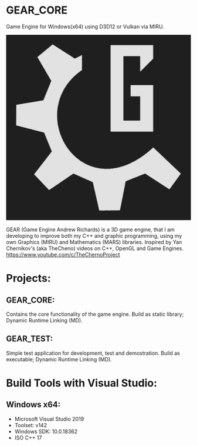 # GEAR_CORE
Game Engine for Windows(x64) using D3D12 or Vulkan via MIRU.

![GEAR_LOGO](/Branding/GEAR_logo_dark.png)

GEAR (Game Engine Andrew Richards) is a 3D game engine, that I am developing to improve both my C++ and graphic programming, using my own Graphics (MIRU) and Mathematics (MARS) libraries. 
Inspired by Yan Chernikov's (aka TheCheno) videos on C++, OpenGL and Game Engines. https://www.youtube.com/c/TheChernoProject

# Projects:
## GEAR_CORE: 
Contains the core functionality of the game engine. Build as static library; Dynamic Runtime Linking (MD).

## GEAR_TEST: 
Simple test application for development, test and demostration. Build as executable; Dynamic Runtime Linking (MD).

# Build Tools with Visual Studio:
## Windows x64:
- Microsoft Visual Studio 2019
- Toolset: v142 
- Windows SDK: 10.0.18362
- ISO C++ 17
